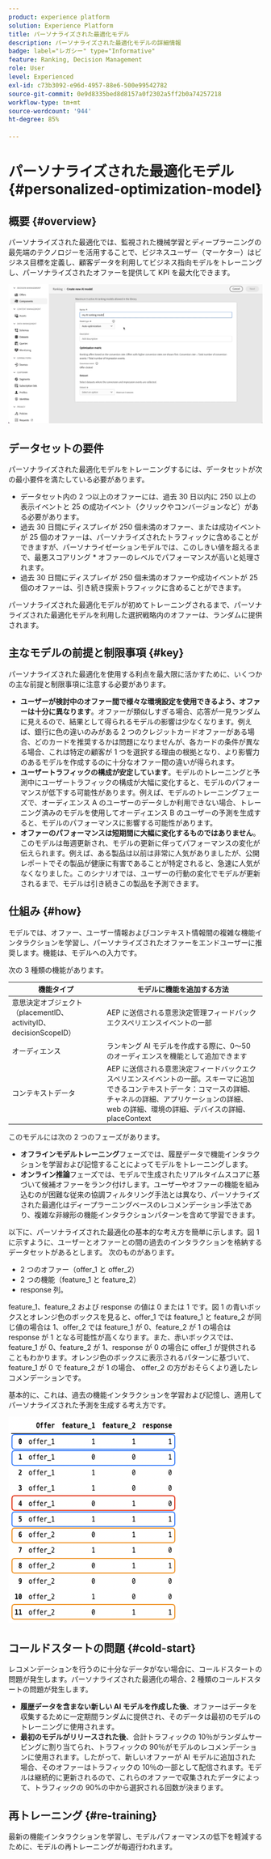 ```yaml
---
product: experience platform
solution: Experience Platform
title: パーソナライズされた最適化モデル
description: パーソナライズされた最適化モデルの詳細情報
badge: label="レガシー" type="Informative"
feature: Ranking, Decision Management
role: User
level: Experienced
exl-id: c73b3092-e96d-4957-88e6-500e99542782
source-git-commit: 0e9d8335bed8d8157a0f2302a5ff2b0a74257218
workflow-type: tm+mt
source-wordcount: '944'
ht-degree: 85%

---
```


# パーソナライズされた最適化モデル {#personalized-optimization-model}

## 概要 {#overview}

パーソナライズされた最適化では、監視された機械学習とディープラーニングの最先端のテクノロジーを活用することで、ビジネスユーザー（マーケター）はビジネス目標を定義し、顧客データを利用してビジネス指向モデルをトレーニングし、パーソナライズされたオファーを提供して KPI を最大化できます。

![](../../rn/assets/do-not-localize/ai-ranking.gif)

## データセットの要件

パーソナライズされた最適化モデルをトレーニングするには、データセットが次の最小要件を満たしている必要があります。

* データセット内の 2 つ以上のオファーには、過去 30 日以内に 250 以上の表示イベントと 25 の成功イベント（クリックやコンバージョンなど）がある必要があります。
* 過去 30 日間にディスプレイが 250 個未満のオファー、または成功イベントが 25 個のオファーは、パーソナライズされたトラフィックに含めることができますが、パーソナライゼーションモデルでは、このしきい値を超えるまで、最悪スコアリング * オファーのレベルでパフォーマンスが高いと処理されます。
* 過去 30 日間にディスプレイが 250 個未満のオファーや成功イベントが 25 個のオファーは、引き続き探索トラフィックに含めることができます。

パーソナライズされた最適化モデルが初めてトレーニングされるまで、パーソナライズされた最適化モデルを利用した選択戦略内のオファーは、ランダムに提供されます。

## 主なモデルの前提と制限事項 {#key}

パーソナライズされた最適化を使用する利点を最大限に活かすために、いくつかの主な前提と制限事項に注意する必要があります。

* **ユーザーが検討中のオファー間で様々な環境設定を使用できるよう、オファーは十分に異なります**。オファーが類似しすぎる場合、応答が一見ランダムに見えるので、結果として得られるモデルの影響は少なくなります。例えば、銀行に色の違いのみがある 2 つのクレジットカードオファーがある場合、どのカードを推奨するかは問題になりませんが、各カードの条件が異なる場合、これは特定の顧客が 1 つを選択する理由の根拠となり、より影響力のあるモデルを作成するのに十分なオファー間の違いが得られます。
* **ユーザートラフィックの構成が安定しています**。モデルのトレーニングと予測中にユーザートラフィックの構成が大幅に変化すると、モデルのパフォーマンスが低下する可能性があります。例えば、モデルのトレーニングフェーズで、オーディエンス A のユーザーのデータしか利用できない場合、トレーニング済みのモデルを使用してオーディエンス B のユーザーの予測を生成すると、モデルのパフォーマンスに影響する可能性があります。
* **オファーのパフォーマンスは短期間に大幅に変化するものではありません**。このモデルは毎週更新され、モデルの更新に伴ってパフォーマンスの変化が伝えられます。例えば、ある製品は以前は非常に人気がありましたが、公開レポートでその製品が健康に有害であることが特定されると、急速に人気がなくなりました。このシナリオでは、ユーザーの行動の変化でモデルが更新されるまで、モデルは引き続きこの製品を予測できます。

## 仕組み {#how}

モデルでは、オファー、ユーザー情報およびコンテキスト情報間の複雑な機能インタラクションを学習し、パーソナライズされたオファーをエンドユーザーに推奨します。機能は、モデルへの入力です。

次の 3 種類の機能があります。

| 機能タイプ | モデルに機能を追加する方法 |
|--------------|----------------------------|
| 意思決定オブジェクト（placementID、activityID、decisionScopeID） | AEP に送信される意思決定管理フィードバックエクスペリエンスイベントの一部 |
| オーディエンス | ランキング AI モデルを作成する際に、0～50 のオーディエンスを機能として追加できます |
| コンテキストデータ | AEP に送信される意思決定フィードバックエクスペリエンスイベントの一部。スキーマに追加できるコンテキストデータ：コマースの詳細、チャネルの詳細、アプリケーションの詳細、web の詳細、環境の詳細、デバイスの詳細、placeContext |

このモデルには次の 2 つのフェーズがあります。

* **オフラインモデルトレーニング**&#x200B;フェーズでは、履歴データで機能インタラクションを学習および記憶することによってモデルをトレーニングします。
* **オンライン推論**&#x200B;フェーズでは、モデルで生成されたリアルタイムスコアに基づいて候補オファーをランク付けします。ユーザーやオファーの機能を組み込むのが困難な従来の協調フィルタリング手法とは異なり、パーソナライズされた最適化はディープラーニングベースのレコメンデーション手法であり、複雑な非線形の機能インタラクションパターンを含めて学習できます。

以下に、パーソナライズされた最適化の基本的な考え方を簡単に示します。図 1 に示すように、ユーザーとオファーとの間の過去のインタラクションを格納するデータセットがあるとします。 次のものがあります。
* 2 つのオファー（offer_1 と offer_2）
* 2 つの機能（feature_1 と feature_2）
* response 列。

feature_1、feature_2 および response の値は 0 または 1 です。図 1 の青いボックスとオレンジ色のボックスを見ると、offer_1 では feature_1 と feature_2 が同じ値の場合は 1、offer_2 では feature_1 が 0、feature_2 が 1 の場合は response が 1 となる可能性が高くなります。また、赤いボックスでは、feature_1 が 0、feature_2 が 1、response が 0 の場合に offer_1 が提供されることもわかります。オレンジ色のボックスに表示されるパターンに基づいて、 feature_1 が 0 で feature_2 が 1 の場合、 offer_2 の方がおそらくより適したレコメンデーションです。

基本的に、これは、過去の機能インタラクションを学習および記憶し、適用してパーソナライズされた予測を生成する考え方です。

![](../assets/perso-ranking-schema.png)

## コールドスタートの問題 {#cold-start}

レコメンデーションを行うのに十分なデータがない場合に、コールドスタートの問題が発生します。パーソナライズされた最適化の場合、2 種類のコールドスタートの問題が発生します。

* **履歴データを含まない新しい AI モデルを作成した後**、オファーはデータを収集するために一定期間ランダムに提供され、そのデータは最初のモデルのトレーニングに使用されます。
* **最初のモデルがリリースされた後**、合計トラフィックの 10％がランダムサービングに割り当てられ、トラフィックの 90％がモデルのレコメンデーションに使用されます。したがって、新しいオファーが AI モデルに追加された場合、そのオファーはトラフィックの 10％の一部として配信されます。モデルは継続的に更新されるので、これらのオファーで収集されたデータによって、トラフィックの 90%の中から選択される回数が決まります。

## 再トレーニング {#re-training}

最新の機能インタラクションを学習し、モデルパフォーマンスの低下を軽減するために、モデルの再トレーニングが毎週行われます。
